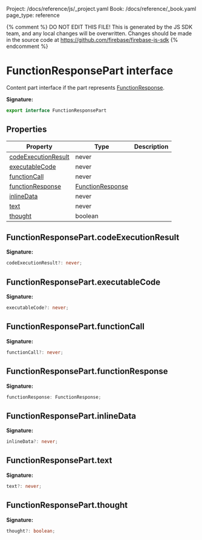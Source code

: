 Project: /docs/reference/js/_project.yaml
Book: /docs/reference/_book.yaml
page_type: reference

{% comment %}
DO NOT EDIT THIS FILE!
This is generated by the JS SDK team, and any local changes will be
overwritten. Changes should be made in the source code at
https://github.com/firebase/firebase-js-sdk
{% endcomment %}

# FunctionResponsePart interface
Content part interface if the part represents [FunctionResponse](./ai.functionresponse.md#functionresponse_interface)<!-- -->.

<b>Signature:</b>

```typescript
export interface FunctionResponsePart 
```

## Properties

|  Property | Type | Description |
|  --- | --- | --- |
|  [codeExecutionResult](./ai.functionresponsepart.md#functionresponsepartcodeexecutionresult) | never |  |
|  [executableCode](./ai.functionresponsepart.md#functionresponsepartexecutablecode) | never |  |
|  [functionCall](./ai.functionresponsepart.md#functionresponsepartfunctioncall) | never |  |
|  [functionResponse](./ai.functionresponsepart.md#functionresponsepartfunctionresponse) | [FunctionResponse](./ai.functionresponse.md#functionresponse_interface) |  |
|  [inlineData](./ai.functionresponsepart.md#functionresponsepartinlinedata) | never |  |
|  [text](./ai.functionresponsepart.md#functionresponseparttext) | never |  |
|  [thought](./ai.functionresponsepart.md#functionresponsepartthought) | boolean |  |

## FunctionResponsePart.codeExecutionResult

<b>Signature:</b>

```typescript
codeExecutionResult?: never;
```

## FunctionResponsePart.executableCode

<b>Signature:</b>

```typescript
executableCode?: never;
```

## FunctionResponsePart.functionCall

<b>Signature:</b>

```typescript
functionCall?: never;
```

## FunctionResponsePart.functionResponse

<b>Signature:</b>

```typescript
functionResponse: FunctionResponse;
```

## FunctionResponsePart.inlineData

<b>Signature:</b>

```typescript
inlineData?: never;
```

## FunctionResponsePart.text

<b>Signature:</b>

```typescript
text?: never;
```

## FunctionResponsePart.thought

<b>Signature:</b>

```typescript
thought?: boolean;
```
